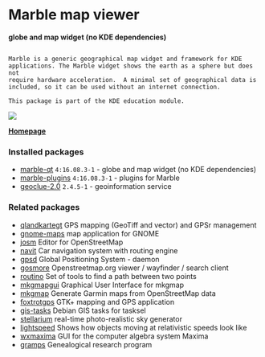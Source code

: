 # Marble map viewer

__globe and map widget (no KDE dependencies)__

```

Marble is a generic geographical map widget and framework for KDE
applications. The Marble widget shows the earth as a sphere but does not
require hardware acceleration.  A minimal set of geographical data is
included, so it can be used without an internet connection.

This package is part of the KDE education module.

```

[![](https://screenshots.debian.net/thumbnail-with-version/marble-qt/9001)](https://screenshots.debian.net/screenshot-with-version/marble-qt/9001)



**[Homepage](http://edu.kde.org/)**

### Installed packages

* [marble-qt](https://packages.debian.org/stretch/marble-qt) `4:16.08.3-1` - globe and map widget (no KDE dependencies)
* [marble-plugins](https://packages.debian.org/stretch/marble-plugins) `4:16.08.3-1` - plugins for Marble
* [geoclue-2.0](https://packages.debian.org/stretch/geoclue-2.0) `2.4.5-1` - geoinformation service

### Related packages

 * [qlandkartegt](https://packages.debian.org/stretch/qlandkartegt) GPS mapping (GeoTiff and vector) and GPSr management
 * [gnome-maps](https://packages.debian.org/stretch/gnome-maps) map application for GNOME
 * [josm](https://packages.debian.org/stretch/josm) Editor for OpenStreetMap
 * [navit](https://packages.debian.org/stretch/navit) Car navigation system with routing engine
 * [gpsd](https://packages.debian.org/stretch/gpsd) Global Positioning System - daemon
 * [gosmore](https://packages.debian.org/stretch/gosmore) Openstreetmap.org viewer / wayfinder / search client
 * [routino](https://packages.debian.org/stretch/routino) Set of tools to find a path between two points
 * [mkgmapgui](https://packages.debian.org/stretch/mkgmapgui) Graphical User Interface for mkgmap
 * [mkgmap](https://packages.debian.org/stretch/mkgmap) Generate Garmin maps from OpenStreetMap data
 * [foxtrotgps](https://packages.debian.org/stretch/foxtrotgps) GTK+ mapping and GPS application
 * [gis-tasks](https://packages.debian.org/stretch/gis-tasks) Debian GIS tasks for tasksel
 * [stellarium](https://packages.debian.org/stretch/stellarium) real-time photo-realistic sky generator
 * [lightspeed](https://packages.debian.org/stretch/lightspeed) Shows how objects moving at relativistic speeds look like
 * [wxmaxima](https://packages.debian.org/stretch/wxmaxima) GUI for the computer algebra system Maxima
 * [gramps](https://packages.debian.org/stretch/gramps) Genealogical research program
